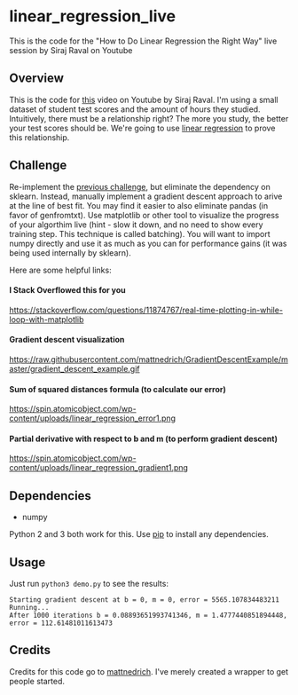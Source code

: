 # linear_regression_live
This is the code for the "How to Do Linear Regression the Right Way" live session by Siraj Raval on Youtube


## Overview

This is the code for [this](https://youtu.be/uwwWVAgJBcM) video on Youtube by Siraj Raval. I'm using a small dataset of student test scores and the amount of hours they studied. Intuitively, there must be a relationship right? The more you study, the better your test scores should be. We're going to use [linear regression](https://onlinecourses.science.psu.edu/stat501/node/250) to prove this relationship. 

## Challenge

Re-implement the [previous challenge](https://github.com/bmcilw1/linear_regression_demo), but eliminate the dependency on sklearn. Instead, manually implement a gradient descent approach to arive at the line of best fit. You may find it easier to also eliminate pandas (in favor of genfromtxt). Use matplotlib or other tool to visualize the progress of your algorthim live (hint - slow it down, and no need to show every training step. This technique is called batching). You will want to import numpy directly and use it as much as you can for performance gains (it was being used internally by sklearn).

Here are some helpful links:

#### I Stack Overflowed this for you
https://stackoverflow.com/questions/11874767/real-time-plotting-in-while-loop-with-matplotlib

#### Gradient descent visualization
https://raw.githubusercontent.com/mattnedrich/GradientDescentExample/master/gradient_descent_example.gif

#### Sum of squared distances formula (to calculate our error)
https://spin.atomicobject.com/wp-content/uploads/linear_regression_error1.png

#### Partial derivative with respect to b and m (to perform gradient descent)
https://spin.atomicobject.com/wp-content/uploads/linear_regression_gradient1.png

## Dependencies

* numpy

Python 2 and 3 both work for this. Use [pip](https://pip.pypa.io/en/stable/) to install any dependencies.

## Usage

Just run ``python3 demo.py`` to see the results:

   ```
Starting gradient descent at b = 0, m = 0, error = 5565.107834483211
Running...
After 1000 iterations b = 0.08893651993741346, m = 1.4777440851894448, error = 112.61481011613473
   ```

## Credits

Credits for this code go to [mattnedrich](https://github.com/mattnedrich). I've merely created a wrapper to get people started. 
